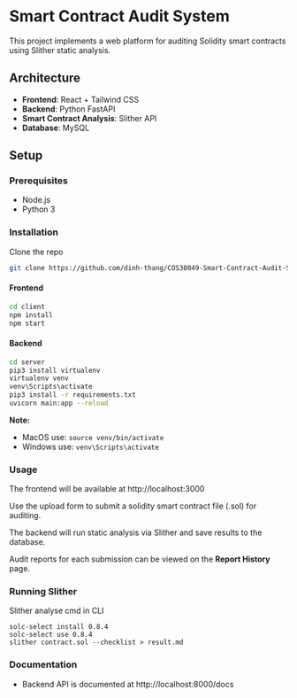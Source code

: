# Smart Contract Audit System

This project implements a web platform for auditing Solidity smart contracts using Slither static analysis.

## Architecture

- **Frontend**: React + Tailwind CSS
- **Backend**: Python FastAPI
- **Smart Contract Analysis**: Slither API
- **Database**: MySQL

## Setup

### Prerequisites

- Node.js
- Python 3

### Installation

Clone the repo

```bash 
git clone https://github.com/dinh-thang/COS30049-Smart-Contract-Audit-System.git
```

#### Frontend

```bash
cd client
npm install
npm start
```

#### Backend

```bash
cd server
pip3 install virtualenv
virtualenv venv
venv\Scripts\activate
pip3 install -r requirements.txt
uvicorn main:app --reload
```
**Note:** 
- MacOS use: ```source venv/bin/activate```
- Windows use: ```venv\Scripts\activate```


### Usage

The frontend will be available at http://localhost:3000

Use the upload form to submit a solidity smart contract file (.sol) for auditing.

The backend will run static analysis via Slither and save results to the database.

Audit reports for each submission can be viewed on the **Report History** page.

### Running Slither

Slither analyse cmd in CLI

```
solc-select install 0.8.4
solc-select use 0.8.4 
slither contract.sol --checklist > result.md
```

### Documentation

- Backend API is documented at http://localhost:8000/docs
